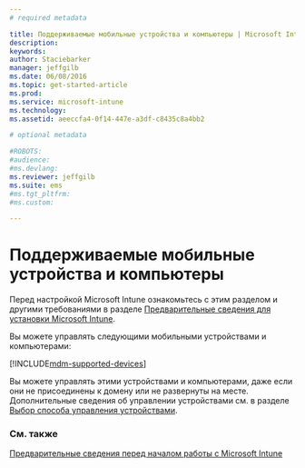 ```yaml
---
# required metadata

title: Поддерживаемые мобильные устройства и компьютеры | Microsoft Intune
description:
keywords:
author: Staciebarker
manager: jeffgilb
ms.date: 06/08/2016
ms.topic: get-started-article
ms.prod:
ms.service: microsoft-intune
ms.technology:
ms.assetid: aeeccfa4-0f14-447e-a3df-c8435c8a4bb2

# optional metadata

#ROBOTS:
#audience:
#ms.devlang:
ms.reviewer: jeffgilb
ms.suite: ems
#ms.tgt_pltfrm:
#ms.custom:

---
```


# Поддерживаемые мобильные устройства и компьютеры

Перед настройкой Microsoft Intune ознакомьтесь с этим разделом и другими требованиями в разделе [Предварительные сведения для установки Microsoft Intune](what-to-know-before-you-start-microsoft-intune.md). 

Вы можете управлять следующими мобильными устройствами и компьютерами:

[!INCLUDE[mdm-supported-devices](../includes/mdm-supported-devices.md)] 

Вы можете управлять этими устройствами и компьютерами, даже если они не присоединены к домену или не развернуты на месте. Дополнительные сведения об управлении устройствами см. в разделе [Выбор способа управления устройствами](/Intune/Deploy-use/choose-how-to-manage-devices).


### См. также
[Предварительные сведения перед началом работы с Microsoft Intune](what-to-know-before-you-start-microsoft-intune.md)

<!--HONumber=Jun16_HO2-->


